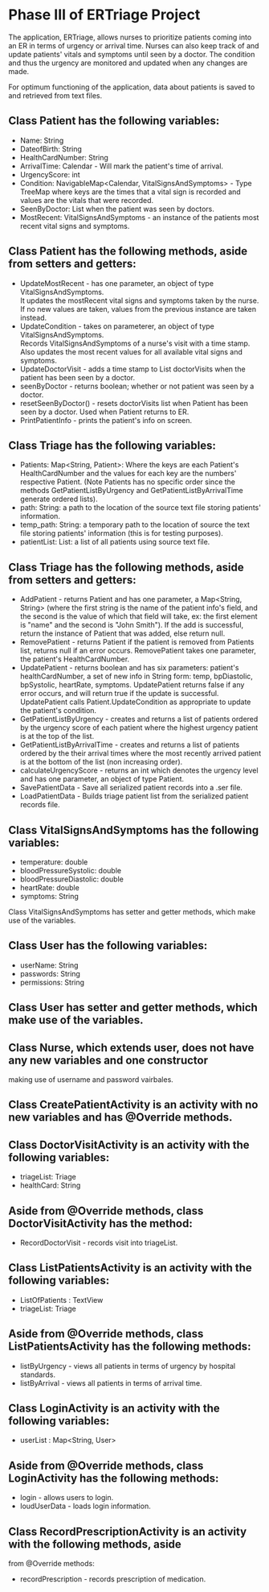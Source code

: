 # Phase III of ERTriage Project

 The application, ERTriage, allows nurses to prioritize patients coming 
 into an ER in terms of urgency or arrival time.  Nurses can also keep 
 track of and update patients' vitals and symptoms until seen by a doctor.
 The condition and thus the urgency are monitored and updated 
 when any changes are made.

 For optimum functioning of the application, data about patients is saved
 to and retrieved from text files.


## Class Patient has the following variables:
  - Name: String
  - DateofBirth: String
  - HealthCardNumber: String
  - ArrivalTime: Calendar -  Will mark the patient's time of arrival.
  - UrgencyScore: int
  - Condition: NavigableMap<Calendar, VitalSignsAndSymptoms> - Type TreeMap
    where keys are the times that a vital sign is recorded and values are
    the vitals that were recorded.
  - SeenByDoctor: List<Calendar> when the patient was seen by doctors.
  - MostRecent: VitalSignsAndSymptoms - an instance of the patients most recent
    vital signs and symptoms.

## Class Patient has the following methods, aside from setters and getters:
  - UpdateMostRecent - has one parameter, an object of type VitalSignsAndSymptoms.  
    It updates the mostRecent vital signs and symptoms taken by the nurse.  If no 
    new values are taken, values from the previous instance are taken instead.
  - UpdateCondition - takes on parameterer, an object of type VitalSignsAndSymptoms.  
    Records VitalSignsAndSymptoms of a nurse's visit with a time stamp.	Also updates 
    the most recent values for all available vital signs and symptoms.
  - UpdateDoctorVisit - adds a time stamp to List doctorVisits when the patient
    has been seen by a doctor.
  - seenByDoctor - returns boolean; whether or not patient was seen by a doctor. 
  - resetSeenByDoctor() - resets doctorVisits list when Patient has been seen by 
    a doctor.  Used when Patient returns to ER.
  - PrintPatientInfo - prints the patient's info on screen.

## Class Triage has the following variables:
  - Patients: Map<String, Patient>: Where the keys are each Patient's
    HealthCardNumber and the values for each key are the numbers' respective
    Patient.  (Note Patients has no specific order since the methods
    GetPatientListByUrgency and GetPatientListByArrivalTime generate ordered
    lists).
  - path: String: a path to the location of the source text file storing patients' 
    information.
  - temp_path: String: a temporary path to the location of source the text file 
    storing patients' information (this is for testing purposes). 
  - patientList: List<Patient>: a list of all patients using source text file.

## Class Triage has the following methods, aside from setters and getters:
  - AddPatient - returns Patient and has one parameter, a Map<String, String>
    (where the first string is the name of the patient info's field, and the
    second is the value of which that field will take, ex: the first element is
    "name" and the second is "John Smith").  If the add is successful, return
    the instance of Patient that was added, else return null.
  - RemovePatient - returns Patient if the patient is removed from Patients
    list, returns null if an error occurs.  RemovePatient takes one parameter,
    the patient's HealthCardNumber.
  - UpdatePatient - returns boolean and has six parameters: patient's
    healthCardNumber, a set of new info in String form: temp, bpDiastolic, 
    bpSystolic, heartRate, symptoms.  UpdatePatient returns false if any error 
    occurs, and will return true if the update is successful. UpdatePatient calls 
    Patient.UpdateCondition as appropriate to update the patient's condition.
  - GetPatientListByUrgency - creates and returns a list of patients ordered by 
    the urgency score of each patient where the highest urgency patient is at the
    top of the list.
  - GetPatientListByArrivalTime - creates and returns a list of patients ordered
    by the their arrival times where the most recently arrived patient is at the
    bottom of the list (non increasing order).
  - calculateUrgencyScore - returns an int which denotes the urgency level and has
    one parameter, an object of type Patient.  
  - SavePatientData - Save all serialized patient records into a .ser file. 
  - LoadPatientData - Builds triage patient list from the serialized patient
    records file.

## Class VitalSignsAndSymptoms has the following variables:

  - temperature: double
  - bloodPressureSystolic: double
  - bloodPressureDiastolic: double
  - heartRate: double
  - symptoms: String

Class VitalSignsAndSymptoms has setter and getter methods, which make use of the variables.

## Class User has the following variables:

  - userName: String
  - passwords: String
  - permissions: String

## Class User has setter and getter methods, which make use of the variables.

## Class Nurse, which extends user, does not have any new variables and one constructor 
   making use of username and password vairbales.

## Class CreatePatientActivity is an activity with no new variables and has @Override methods.

## Class DoctorVisitActivity is an activity with the following variables:
  - triageList: Triage
  - healthCard: String

## Aside from @Override methods, class DoctorVisitActivity has the method:
  - RecordDoctorVisit  - records visit into triageList.


## Class ListPatientsActivity is an activity with the following variables:
  - ListOfPatients : TextView
  - triageList: Triage

## Aside from @Override methods, class ListPatientsActivity has the following methods:
  - listByUrgency - views all patients in terms of urgency by hospital standards.
  - listByArrival - views all patients in terms of arrival time.

## Class LoginActivity is an activity with the following variables:
  - userList : Map<String, User>

## Aside from @Override methods, class LoginActivity has the following methods:
  - login - allows users to login.
  - loudUserData - loads login information. 

## Class RecordPrescriptionActivity is an activity with the following methods, aside
from @Override methods:
  - recordPrescription - records prescription of medication.



